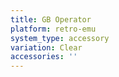 ```yaml
---
title: GB Operator
platform: retro-emu
system_type: accessory
variation: Clear
accessories: ''
---
```

